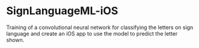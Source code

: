 # SignLanguageML-iOS
Training of a convolutional neural network for classifying the letters on sign language and create an iOS app to use the model to predict the letter shown.
